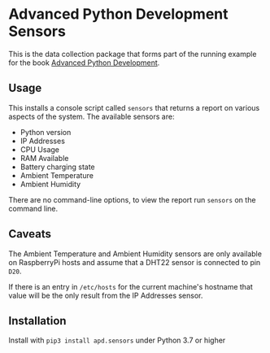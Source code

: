 # Advanced Python Development Sensors

This is the data collection package that forms part of the running example
for the book [Advanced Python Development](https://advancedpython.dev).

## Usage

This installs a console script called `sensors` that returns a report on
various aspects of the system. The available sensors are:

* Python version
* IP Addresses
* CPU Usage
* RAM Available
* Battery charging state
* Ambient Temperature
* Ambient Humidity

There are no command-line options, to view the report run `sensors` on the
command line.

## Caveats

The Ambient Temperature and Ambient Humidity sensors are only available on
RaspberryPi hosts and assume that a DHT22 sensor is connected to pin `D20`.

If there is an entry in `/etc/hosts` for the current machine's hostname that
value will be the only result from the IP Addresses sensor.

## Installation

Install with `pip3 install apd.sensors` under Python 3.7 or higher
